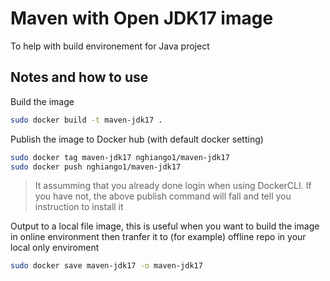 # Maven with Open JDK17 image

To help with build environement for Java project

## Notes and how to use

Build the image

```sh
sudo docker build -t maven-jdk17 .
```

Publish the image to Docker hub (with default docker setting)

```sh
sudo docker tag maven-jdk17 nghiango1/maven-jdk17
sudo docker push nghiango1/maven-jdk17
```

> It assumming that you already done login when using DockerCLI. If you have not, the above publish command will fall and tell you instruction to install it

Output to a local file image, this is useful when you want to build the image in online environment then tranfer it to (for example) offline repo in your local only enviroment

```sh
sudo docker save maven-jdk17 -o maven-jdk17
```
